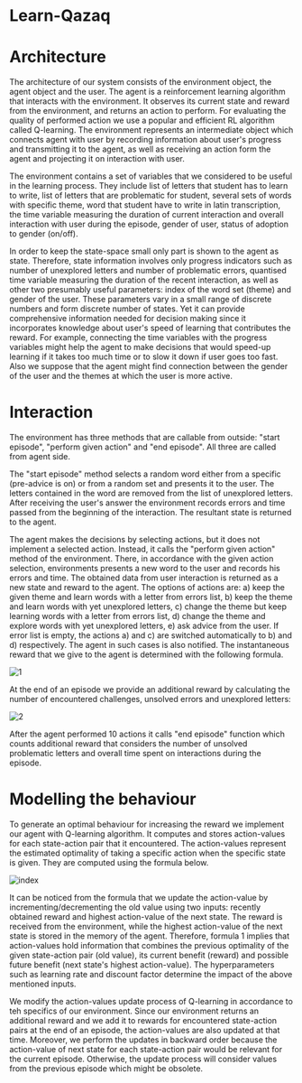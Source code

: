 # Learn-Qazaq
# Architecture
The architecture of our system consists of the environment object, the agent object and the user. The agent is a reinforcement learning algorithm that interacts with the environment. It observes its current state and reward from the environment, and returns an action to perform. For evaluating the quality of performed action we use a popular and efficient RL algorithm called Q-learning. The environment represents an intermediate object which connects agent with user by recording information about user's progress and transmitting it to the agent, as well as receiving an action form the agent and projecting it on interaction with user. 

The environment contains a set of variables that we considered to be useful in the learning process. They include list of letters that student has to learn to write, list of letters that are problematic for student, several sets of words with specific theme, word that student have to write in latin transcription, the time variable measuring the duration of current interaction and overall interaction with user during the episode, gender of user, status of adoption to gender (on/off). 

In order to keep the state-space small only part is shown to the agent as state. Therefore, state information involves only progress indicators such as number of unexplored letters and number of problematic errors, quantised time variable measuring the duration of the recent interaction, as well as other two presumably useful parameters: index of the word set (theme) and gender of the user. These parameters vary in a small range of discrete numbers and form discrete number of states. Yet it can provide comprehensive information needed for decision making since it incorporates knowledge about user's speed of learning that contributes the reward. For example, connecting the time variables with the progress variables might help the agent to make decisions that would speed-up learning if it takes too much time or to slow it down if user goes too fast. Also we suppose that the agent might find connection between the gender of the user and the themes at which the user is more active.

# Interaction
The environment has three methods that are callable from outside: "start episode", "perform given action" and "end episode". All three are called from agent side. 

The "start episode" method selects a random word either from a specific (pre-advice is on) or from a random set and presents it to the user. The letters contained in the word are removed from the list of unexplored letters. After receiving the user's answer the environment records errors and time passed from the beginning of the interaction. The resultant state is returned to the agent.

The agent makes the decisions by selecting actions, but it does not implement a selected action. Instead, it calls the "perform given action" method of the environment. There, in accordance with the given action selection, environments presents a new word to the user and records his errors and time. The obtained data from user interaction is returned as a new state and reward to the agent. The options of actions are: a) keep the given theme and learn words with a letter from errors list, b) keep the theme and learn words with yet unexplored letters, c) change the theme but keep learning words with a letter from errors list, d) change the theme and explore words with yet unexplored letters, e) ask advice from the user. If error list is empty, the actions a) and c) are switched automatically to b) and d) respectively. The agent in such cases is also notified. The instantaneous reward that we give to the agent is determined with the following formula.

![1](https://user-images.githubusercontent.com/78028077/135601079-7e7f89e7-ffb9-4f3a-ab94-a46abb2e2c81.png)

At the end of an episode we provide an additional reward by calculating the number of encountered challenges, unsolved errors and unexplored letters:

![2](https://user-images.githubusercontent.com/78028077/135601295-518fe685-d91e-451c-9e99-48043e13a7d9.png)

After the agent performed 10 actions it calls "end episode" function which counts additional reward that considers the number of unsolved problematic letters and overall time spent on interactions during the episode.


# Modelling the behaviour
To generate an optimal behaviour for increasing the reward we implement our agent with Q-learning algorithm. It computes and stores action-values for each state-action pair that it encountered. The action-values represent the estimated optimality of taking a specific action when the specific state is given. They are computed using the formula below.


![index](https://user-images.githubusercontent.com/78028077/135601517-aa8be68c-ade4-4189-b5af-f49d383e0a57.png)

It can be noticed from the formula that we update the action-value by incrementing/decrementing the old value using two inputs: recently obtained reward and highest action-value of the next state. The reward is received from the environment, while the highest action-value of the next state is stored in the memory of the agent. Therefore, formula 1 implies that action-values hold information that combines the previous optimality of the given state-action pair (old value), its current benefit (reward) and possible future benefit (next state's highest action-value). The hyperparameters such as learning rate and discount factor determine the impact of the above mentioned inputs. 



We modify the action-values update process of Q-learning in accordance to teh specifics of our environment. Since our environment returns an additional reward and we add it to rewards for encountered state-action pairs at the end of an episode, the action-values are also updated at that time. Moreover, we perform the updates in backward order because the action-value of next state for each state-action pair would be relevant for the current episode. Otherwise, the update process will consider values from the previous episode which might be obsolete.
